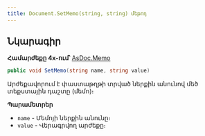 ```yaml
---
title: Document.SetMemo(string, string) մեթոդ
---
```


## Նկարագիր

**Համարժեքը 4x-ում՝** [AsDoc.Memo](https://armsoft.github.io/as4x-docs/HTM/ProgrGuide/Functions/ASDOC/Memo.html)

```c#
public void SetMemo(string name, string value)
```

Արժեքավորում է փաստաթղթի տրված ներքին անունով մեծ տեքստային դաշտը (մեմո)։

**Պարամետրեր**

* `name` - Մեմոյի ներքին անունը։
* `value` - Վերագրվող արժեքը։

